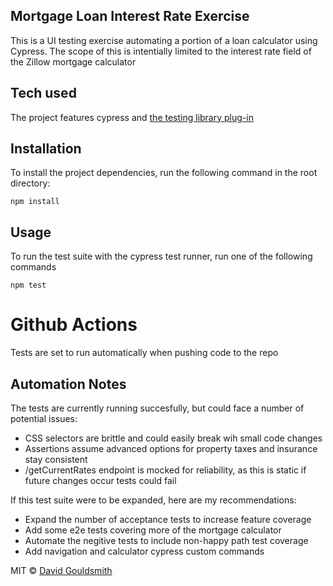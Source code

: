 ## Mortgage Loan Interest Rate Exercise

This is a UI testing exercise automating a portion of a loan calculator using Cypress. The scope of this is intentially limited to the interest rate field of the Zillow mortgage calculator

## Tech used

The project features cypress and [the testing library plug-in](https://testing-library.com/docs/cypress-testing-library/intro)

## Installation

To install the project dependencies, run the following command in the root directory:

    npm install

## Usage

To run the test suite with the cypress test runner, run one of the following commands

    npm test

# Github Actions

Tests are set to run automatically when pushing code to the repo

## Automation Notes

The tests are currently running succesfully, but could face a number of potential issues:

- CSS selectors are brittle and could easily break wih small code changes
- Assertions assume advanced options for property taxes and insurance stay consistent
- /getCurrentRates endpoint is mocked for reliability, as this is static if future changes occur tests could fail

If this test suite were to be expanded, here are my recommendations:

- Expand the number of acceptance tests to increase feature coverage
- Add some e2e tests covering more of the mortgage calculator
- Automate the negitive tests to include non-happy path test coverage
- Add navigation and calculator cypress custom commands

MIT © [David Gouldsmith]()
